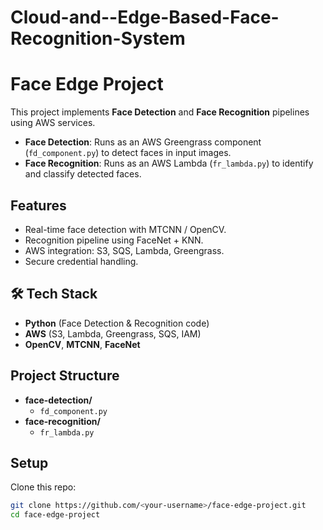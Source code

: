 # Cloud-and--Edge-Based-Face-Recognition-System

# Face Edge Project

This project implements **Face Detection** and **Face Recognition** pipelines using AWS services.

- **Face Detection**: Runs as an AWS Greengrass component (`fd_component.py`) to detect faces in input images.
- **Face Recognition**: Runs as an AWS Lambda (`fr_lambda.py`) to identify and classify detected faces.

## Features
- Real-time face detection with MTCNN / OpenCV.
- Recognition pipeline using FaceNet + KNN.
- AWS integration: S3, SQS, Lambda, Greengrass.
- Secure credential handling.

## 🛠️ Tech Stack
- **Python** (Face Detection & Recognition code)
- **AWS** (S3, Lambda, Greengrass, SQS, IAM)
- **OpenCV**, **MTCNN**, **FaceNet**

## Project Structure
- **face-detection/**
  - `fd_component.py`
- **face-recognition/**
  - `fr_lambda.py`

##  Setup
Clone this repo:
   ```bash
   git clone https://github.com/<your-username>/face-edge-project.git
   cd face-edge-project

